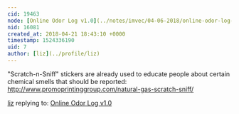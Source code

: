 ```yaml
---
cid: 19463
node: [Online Odor Log v1.0](../notes/imvec/04-06-2018/online-odor-log-v1-0)
nid: 16081
created_at: 2018-04-21 18:43:10 +0000
timestamp: 1524336190
uid: 7
author: [liz](../profile/liz)
---
```


"Scratch-n-Sniff" stickers are already used to educate people about certain chemical smells that should be reported: http://www.promoprintinggroup.com/natural-gas-scratch-sniff/

[liz](../profile/liz) replying to: [Online Odor Log v1.0](../notes/imvec/04-06-2018/online-odor-log-v1-0)

